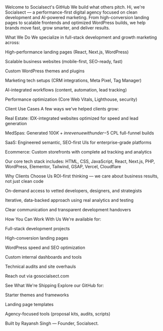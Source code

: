 Welcome to Socialsect's GitHub
We build what others pitch.
Hi, we're Socialsect — a performance-first digital agency focused on clean development and AI-powered marketing. From high-conversion landing pages to scalable frontends and optimized WordPress builds, we help brands move fast, grow smarter, and deliver results.

What We Do
We specialize in full-stack development and growth marketing across:

High-performance landing pages (React, Next.js, WordPress)

Scalable business websites (mobile-first, SEO-ready, fast)

Custom WordPress themes and plugins

Marketing tech setups (CRM integrations, Meta Pixel, Tag Manager)

AI-integrated workflows (content, automation, lead tracking)

Performance optimization (Core Web Vitals, Lighthouse, security)

Client Use Cases
A few ways we’ve helped clients grow:

Real Estate: IDX-integrated websites optimized for speed and lead generation

MedSpas: Generated $100K+ in revenue with under-$5 CPL full-funnel builds

SaaS: Engineered semantic, SEO-first UIs for enterprise-grade platforms

Ecommerce: Custom storefronts with complete ad tracking and analytics

Our core tech stack includes:
HTML, CSS, JavaScript, React, Next.js, PHP, WordPress, Elementor, Tailwind, GSAP, Vercel, Cloudflare

Why Clients Choose Us
ROI-first thinking — we care about business results, not just clean code

On-demand access to vetted developers, designers, and strategists

Iterative, data-backed approach using real analytics and testing

Clear communication and transparent development handovers

How You Can Work With Us
We're available for:

Full-stack development projects

High-conversion landing pages

WordPress speed and SEO optimization

Custom internal dashboards and tools

Technical audits and site overhauls

Reach out via gosocialsect.com

See What We're Shipping
Explore our GitHub for:

Starter themes and frameworks

Landing page templates

Agency-focused tools (proposal kits, audits, scripts)

Built by Rayansh Singh — Founder, Socialsect.

